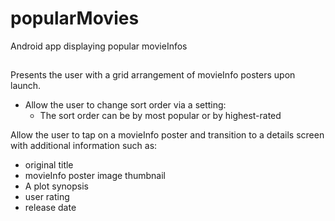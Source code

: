 #  popularMovies
Android app displaying popular movieInfos
##  ##

Presents the user with a grid arrangement of movieInfo posters upon launch.

- Allow the user to change sort order via a setting:
	- The sort order can be by most popular or by highest-rated

Allow the user to tap on a movieInfo poster and transition to a details screen with additional information such as:

- original title
- movieInfo poster image thumbnail
- A plot synopsis 
- user rating 
- release date
